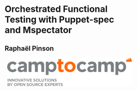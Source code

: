 <!SLIDE center cover>
# Orchestrated Functional<br />Testing with Puppet-spec<br />and Mspectator

## Raphaël Pinson

<div style="float: right; margin-right: 1in"><img src="../images-base/camptocamp_square_400.png" /></div>

